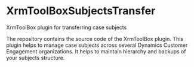 # XrmToolBoxSubjectsTransfer
XrmToolBox plugin for transferring case subjects

The repository contains the source code of the XrmToolBox plugin. This plugin helps to manage case subjects across several Dynamics Customer Engagement organizations.
It helps to maintain hierarchy and backups of your subjects structure.
